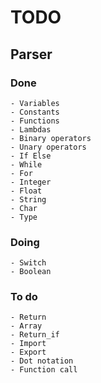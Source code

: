 # TODO

## Parser

  ### Done
    - Variables
    - Constants
    - Functions
    - Lambdas
    - Binary operators
    - Unary operators
    - If Else
    - While
    - For
    - Integer
    - Float
    - String
    - Char
    - Type
  
  ### Doing
    - Switch
    - Boolean

  ### To do
    - Return
    - Array
    - Return_if
    - Import
    - Export
    - Dot notation
    - Function call
    